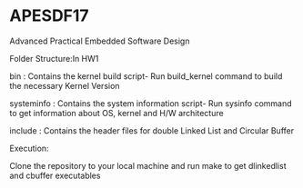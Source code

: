 # APESDF17
Advanced Practical Embedded Software Design

Folder Structure:In HW1

bin         : Contains the kernel build script- Run build_kernel command to build the necessary Kernel Version

systeminfo  : Contains the system information script- Run sysinfo command to get information about OS, kernel and H/W architecture

include     : Contains the header files for double Linked List and Circular Buffer

Execution:

Clone the repository to your local machine and run make to get dlinkedlist and cbuffer executables
